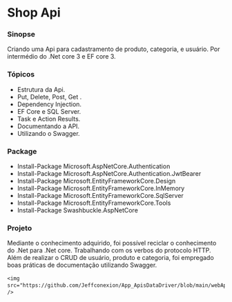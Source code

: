# Shop Api

### Sinopse ###
<p> 
  Criando uma Api para cadastramento de produto, categoria, e usuário. Por intermédio do .Net core 3 e EF core 3. 
</p>

### Tópicos ###

* Estrutura da Api.
* Put, Delete, Post, Get .
* Dependency Injection.
* EF Core e SQL Server.
* Task e Action Results.
* Documentando a API.
* Utilizando o Swagger.

### Package ###

* Install-Package Microsoft.AspNetCore.Authentication
* Install-Package Microsoft.AspNetCore.Authentication.JwtBearer
* Install-Package Microsoft.EntityFrameworkCore.Design
* Install-Package Microsoft.EntityFrameworkCore.InMemory
* Install-Package Microsoft.EntityFrameworkCore.SqlServer
* Install-Package Microsoft.EntityFrameworkCore.Tools
* Install-Package Swashbuckle.AspNetCore

### Projeto ###

<p> 
Mediante o conhecimento adquirido, foi possível reciclar o conhecimento do .Net para .Net core.
Trabalhando com os verbos do protocolo HTTP. Além de realizar o CRUD de usuário, produto e categoria,
foi empregado boas práticas de documentação utilizando Swagger.
  
    <img src="https://github.com/Jeffconexion/App_ApisDataDriver/blob/main/webApi.gif" />

</p> 

